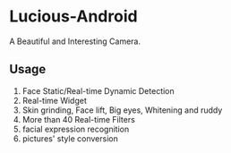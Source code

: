 # Lucious-Android
A Beautiful and Interesting Camera.

## Usage
1. Face Static/Real-time Dynamic Detection
2. Real-time Widget
3. Skin grinding, Face lift, Big eyes, Whitening and ruddy
4. More than 40 Real-time Filters
5. facial expression recognition 
6. pictures' style conversion


